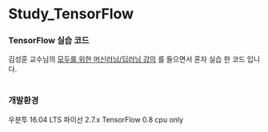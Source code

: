# Study_TensorFlow
<h3>TensorFlow 실습 코드</h3>
김성훈 교수님의 <a href = "http://hunkim.github.io/ml">모두를 위한 머신러닝/딥러닝 강의</a> 를 들으면서 혼자 실습 한 코드 입니다.<br><br>

<h3>개발환경</h3>
우분투 16.04 LTS 파이선 2.7.x TensorFlow 0.8 cpu only
